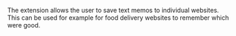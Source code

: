 The extension allows the user to save text memos to individual websites. This can be used for example for food delivery websites to remember which were good.
